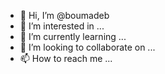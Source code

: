 - 👋 Hi, I’m @boumadeb
- 👀 I’m interested in ...
- 🌱 I’m currently learning ...
- 💞️ I’m looking to collaborate on ...
- 📫 How to reach me ...

<!---
boumadeb/boumadeb is a ✨ special ✨ repository because its `README.md` (this file) appears on your GitHub profile.
You can click the Preview link to take a look at your changes.
--->
